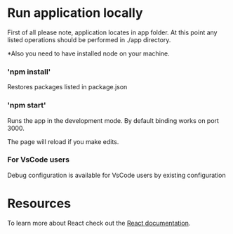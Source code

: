 # Run application locally

First of all please note, application locates in app folder.
At this point any listed operations should be performed in ./app directory.

*Also you need to have installed node on your machine.

### 'npm install'

Restores packages listed in package.json

### 'npm start'

Runs the app in the development mode.
By default binding works on port 3000.

The page will reload if you make edits.

### For VsCode users

Debug configuration is available for VsCode users by existing configuration

# Resources

To learn more about React check out the [React documentation](https://reactjs.org/).